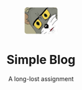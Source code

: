 
<p align="center">
  <a href="http://github.com/zuiidea/antd-admin">
    <img alt="antd-admin" height="64" src="./docs/_media/tom.jpg">
  </a>
</p>

<h1 align="center">Simple Blog</h1>

<div align="center">

  A long-lost assignment

</div>